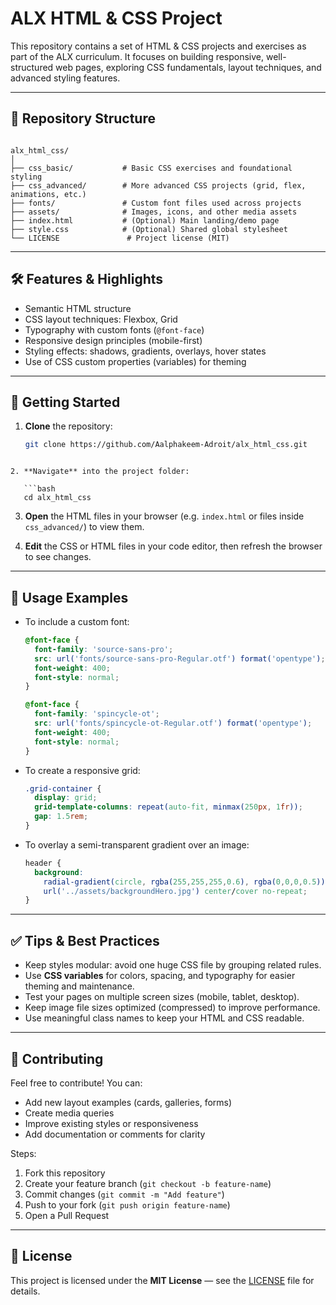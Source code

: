 # ALX HTML & CSS Project

This repository contains a set of HTML & CSS projects and exercises as part of the ALX curriculum. It focuses on building responsive, well-structured web pages, exploring CSS fundamentals, layout techniques, and advanced styling features.

---

## 📁 Repository Structure

```

alx_html_css/
│
├── css_basic/           # Basic CSS exercises and foundational styling
├── css_advanced/        # More advanced CSS projects (grid, flex, animations, etc.)
├── fonts/               # Custom font files used across projects
├── assets/              # Images, icons, and other media assets
├── index.html           # (Optional) Main landing/demo page
├── style.css            # (Optional) Shared global stylesheet
└── LICENSE               # Project license (MIT)

```

---

## 🛠 Features & Highlights

- Semantic HTML structure  
- CSS layout techniques: Flexbox, Grid  
- Typography with custom fonts (`@font-face`)  
- Responsive design principles (mobile-first)  
- Styling effects: shadows, gradients, overlays, hover states  
- Use of CSS custom properties (variables) for theming  

---

## 🚀 Getting Started

1. **Clone** the repository:
   ```bash
   git clone https://github.com/Aalphakeem-Adroit/alx_html_css.git
```

2. **Navigate** into the project folder:

   ```bash
   cd alx_html_css
   ```

3. **Open** the HTML files in your browser (e.g. `index.html` or files inside `css_advanced/`) to view them.

4. **Edit** the CSS or HTML files in your code editor, then refresh the browser to see changes.

---

## 🧩 Usage Examples

* To include a custom font:

  ```css
  @font-face {
    font-family: 'source-sans-pro';
    src: url('fonts/source-sans-pro-Regular.otf') format('opentype');
    font-weight: 400;
    font-style: normal;
  }
  ```

  ```css
  @font-face {
    font-family: 'spincycle-ot';
    src: url('fonts/spincycle-ot-Regular.otf') format('opentype');
    font-weight: 400;
    font-style: normal;
  }
  ```

* To create a responsive grid:

  ```css
  .grid-container {
    display: grid;
    grid-template-columns: repeat(auto-fit, minmax(250px, 1fr));
    gap: 1.5rem;
  }
  ```

* To overlay a semi-transparent gradient over an image:

  ```css
  header {
    background: 
      radial-gradient(circle, rgba(255,255,255,0.6), rgba(0,0,0,0.5)),
      url('../assets/backgroundHero.jpg') center/cover no-repeat;
  }
  ```

---

## ✅ Tips & Best Practices

* Keep styles modular: avoid one huge CSS file by grouping related rules.
* Use **CSS variables** for colors, spacing, and typography for easier theming and maintenance.
* Test your pages on multiple screen sizes (mobile, tablet, desktop).
* Keep image file sizes optimized (compressed) to improve performance.
* Use meaningful class names to keep your HTML and CSS readable.

---

## 📝 Contributing

Feel free to contribute! You can:

* Add new layout examples (cards, galleries, forms)
* Create media queries
* Improve existing styles or responsiveness
* Add documentation or comments for clarity

Steps:

1. Fork this repository
2. Create your feature branch (`git checkout -b feature-name`)
3. Commit changes (`git commit -m "Add feature"`)
4. Push to your fork (`git push origin feature-name`)
5. Open a Pull Request

---

## 📜 License

This project is licensed under the **MIT License** — see the [LICENSE](LICENSE) file for details.
